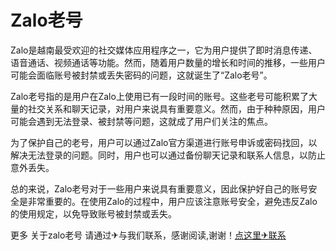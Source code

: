 # Zalo老号

Zalo是越南最受欢迎的社交媒体应用程序之一，它为用户提供了即时消息传递、语音通话、视频通话等功能。然而，随着用户数量的增长和时间的推移，一些用户可能会面临账号被封禁或丢失密码的问题，这就诞生了“Zalo老号”。

Zalo老号指的是用户在Zalo上使用已有一段时间的账号。这些老号可能积累了大量的社交关系和聊天记录，对用户来说具有重要意义。然而，由于种种原因，用户可能会遇到无法登录、被封禁等问题，这就成了用户们关注的焦点。

为了保护自己的老号，用户可以通过Zalo官方渠道进行账号申诉或密码找回，以解决无法登录的问题。同时，用户也可以通过备份聊天记录和联系人信息，以防止意外丢失。

总的来说，Zalo老号对于一些用户来说具有重要意义，因此保护好自己的账号安全是非常重要的。在使用Zalo的过程中，用户应该注意账号安全，避免违反Zalo的使用规定，以免导致账号被封禁或丢失。

更多 关于zalo老号 请通过✈与我们联系，感谢阅读,谢谢！[点这里✈联系](https://add.k02.cc)